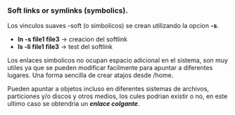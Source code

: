 ### Soft links or symlinks (symbolics).

Los vinculos suaves -soft (o simbolicos) se crean utilizando la opcion **-s**.

- **ln -s file1 file3** -> creacion del softlink
- **ls -li file1 file3** -> test del softlink



Los enlaces simbolicos no ocupan espacio adicional en el sistema, son muy utiles ya que se pueden modificar facilmente para apuntar a diferentes lugares.
Una forma sencilla de crear atajos desde /home.

Pueden apuntar a objetos incluso en diferentes sistemas de archivos, particiones y/o discos y otros medios, los cules podrian existir o no, en este ultimo caso se obtendria un ***enlace colgante***.

